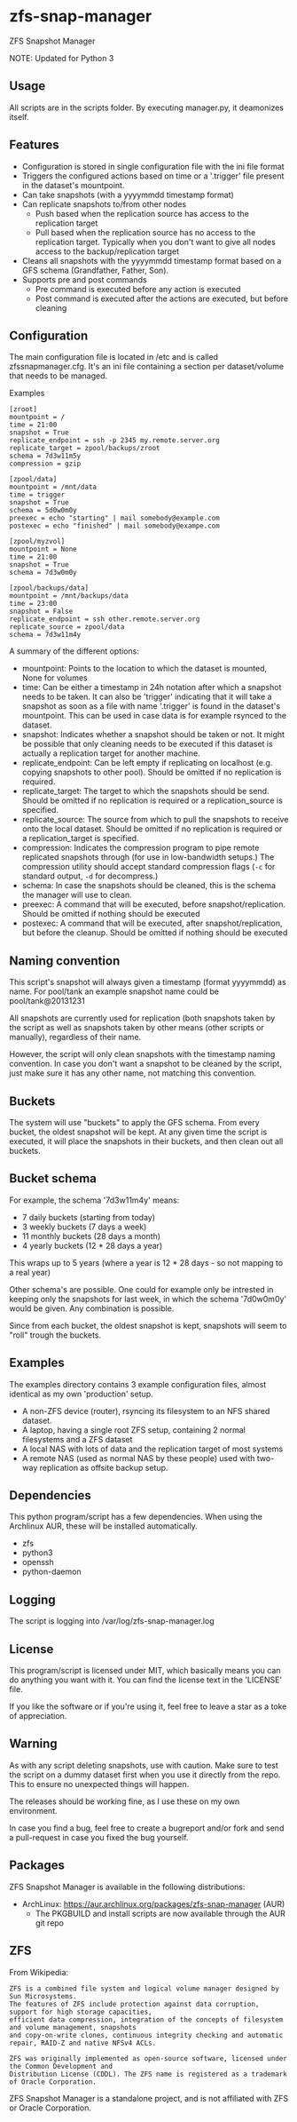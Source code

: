 zfs-snap-manager
================

ZFS Snapshot Manager

NOTE: Updated for Python 3

Usage
-----

All scripts are in the scripts folder. By executing manager.py, it deamonizes itself.

Features
--------

* Configuration is stored in single configuration file with the ini file format
* Triggers the configured actions based on time or a '.trigger' file present in the dataset's mountpoint.
* Can take snapshots (with a yyyymmdd timestamp format)
* Can replicate snapshots to/from other nodes
  * Push based when the replication source has access to the replication target
  * Pull based when the replication source has no access to the replication target. Typically when you don't want to give
    all nodes access to the backup/replication target
* Cleans all snapshots with the yyyymmdd timestamp format based on a GFS schema (Grandfather, Father, Son).
* Supports pre and post commands
  * Pre command is executed before any action is executed
  * Post command is executed after the actions are executed, but before cleaning

Configuration
-------------

The main configuration file is located in /etc and is called zfssnapmanager.cfg. It's an ini
file containing a section per dataset/volume that needs to be managed.

Examples

    [zroot]
    mountpoint = /
    time = 21:00
    snapshot = True
    replicate_endpoint = ssh -p 2345 my.remote.server.org
    replicate_target = zpool/backups/zroot
    schema = 7d3w11m5y
    compression = gzip

    [zpool/data]
    mountpoint = /mnt/data
    time = trigger
    snapshot = True
    schema = 5d0w0m0y
    preexec = echo "starting" | mail somebody@example.com
    postexec = echo "finished" | mail somebody@exampe.com

    [zpool/myzvol]
    mountpoint = None
    time = 21:00
    snapshot = True
    schema = 7d3w0m0y

    [zpool/backups/data]
    mountpoint = /mnt/backups/data
    time = 23:00
    snapshot = False
    replicate_endpoint = ssh other.remote.server.org
    replicate_source = zpool/data
    schema = 7d3w11m4y

A summary of the different options:

* mountpoint: Points to the location to which the dataset is mounted, None for volumes
* time: Can be either a timestamp in 24h notation after which a snapshot needs to be taken. It can also be 'trigger' indicating that it will take a snapshot as soon as a file with name '.trigger' is found in the dataset's mountpoint. This can be used in case data is for example rsynced to the dataset.
* snapshot: Indicates whether a snapshot should be taken or not. It might be possible that only cleaning needs to be executed if this dataset is actually a replication target for another machine.
* replicate_endpoint: Can be left empty if replicating on localhost (e.g. copying snapshots to other pool). Should be omitted if no replication is required.
* replicate_target: The target to which the snapshots should be send. Should be omitted if no replication is required or a replication_source is specified.
* replicate_source: The source from which to pull the snapshots to receive onto the local dataset. Should be omitted if no replication is required or a replication_target is specified.
* compression: Indicates the compression program to pipe remote replicated snapshots through (for use in low-bandwidth setups.) The compression utility should accept standard compression flags (`-c` for standard output, `-d` for decompress.)
* schema: In case the snapshots should be cleaned, this is the schema the manager will use to clean.
* preexec: A command that will be executed, before snapshot/replication. Should be omitted if nothing should be executed
* postexec: A command that will be executed, after snapshot/replication,  but before the cleanup. Should be omitted if nothing should be executed

Naming convention
-----------------

This script's snapshot will always given a timestamp (format yyyymmdd) as name. For pool/tank an
example snapshot name could be pool/tank@20131231

All snapshots are currently used for replication (both snapshots taken by the script as well as snapshots taken by
other means (other scripts or manually), regardless of their name.

However, the script will only clean snapshots with the timestamp naming convention. In case you don't want a snapshot to
be cleaned by the script, just make sure it has any other name, not matching this convention.

Buckets
-------

The system will use "buckets" to apply the GFS schema.
From every bucket, the oldest snapshot will be kept. At any given time the script is
executed, it will place the snapshots in their buckets, and then clean out all buckets.

Bucket schema
-------------

For example, the schema '7d3w11m4y' means:

* 7 daily buckets (starting from today)
* 3 weekly buckets (7 days a week)
* 11 monthly buckets (28 days a month)
* 4 yearly buckets (12 * 28 days a year)

This wraps up to 5 years (where a year is 12 * 28 days - so not mapping to a real year)

Other schema's are possible. One could for example only be intrested in keeping only the
snapshots for last week, in which the schema '7d0w0m0y' would be given. Any combination is possible.

Since from each bucket, the oldest snapshot is kept, snapshots will seem to "roll"
trough the buckets.

Examples
--------

The examples directory contains 3 example configuration files, almost identical as my own 'production' setup.

* A non-ZFS device (router), rsyncing its filesystem to an NFS shared dataset.
* A laptop, having a single root ZFS setup, containing 2 normal filesystems and a ZFS dataset
* A local NAS with lots of data and the replication target of most systems
* A remote NAS (used as normal NAS by these people) used with two-way replication as offsite backup setup.

Dependencies
------------

This python program/script has a few dependencies. When using the Archlinux AUR, these will be installed automatically.

* zfs
* python3
* openssh
* python-daemon

Logging
-------

The script is logging into /var/log/zfs-snap-manager.log

License
-------

This program/script is licensed under MIT, which basically means you can do anything you want with it. You can find
the license text in the 'LICENSE' file.

If you like the software or if you're using it, feel free to leave a star as a toke of appreciation.

Warning
-------

As with any script deleting snapshots, use with caution. Make sure to test the script on
a dummy dataset first when you use it directly from the repo. This to ensure no unexpected things will happen.

The releases should be working fine, as I use these on my own environment.

In case you find a bug, feel free to create a bugreport and/or fork and send a pull-request
in case you fixed the bug yourself.

Packages
--------

ZFS Snapshot Manager is available in the following distributions:

* ArchLinux: https://aur.archlinux.org/packages/zfs-snap-manager (AUR)
  * The PKGBUILD and install scripts are now available through the AUR git repo

ZFS
---

From Wikipedia:

    ZFS is a combined file system and logical volume manager designed by Sun Microsystems.
    The features of ZFS include protection against data corruption, support for high storage capacities,
    efficient data compression, integration of the concepts of filesystem and volume management, snapshots
    and copy-on-write clones, continuous integrity checking and automatic repair, RAID-Z and native NFSv4 ACLs.

    ZFS was originally implemented as open-source software, licensed under the Common Development and
    Distribution License (CDDL). The ZFS name is registered as a trademark of Oracle Corporation.

ZFS Snapshot Manager is a standalone project, and is not affiliated with ZFS or Oracle Corporation.
